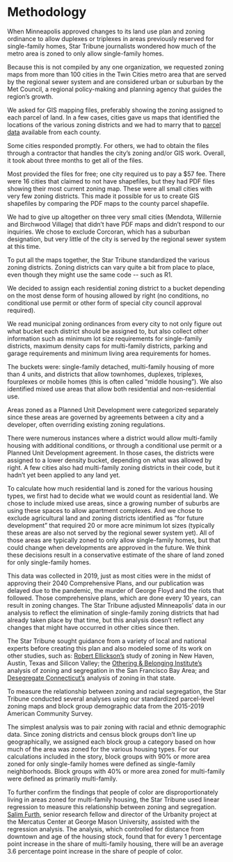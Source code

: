 # Methodology

When Minneapolis approved changes to its land use plan and zoning ordinance to allow duplexes or triplexes in areas previously reserved for single-family homes, Star Tribune journalists wondered how much of the metro area is zoned to only allow single-family homes.

Because this is not compiled by any one organization, we requested zoning maps from more than 100 cities in the Twin Cities metro area that are served by the regional sewer system and are considered urban or suburban by the Met Council, a regional policy-making and planning agency that guides the region’s growth.

We asked for GIS mapping files, preferably showing the zoning assigned to each parcel of land. In a few cases, cities gave us maps that identified the locations of the various zoning districts and we had to marry that to <a href="https://gisdata.mn.gov/dataset/us-mn-state-metrogis-plan-regional-parcels">parcel data</a> available from each county.

Some cities responded promptly. For others, we had to obtain the files through a contractor that handles the city’s zoning and/or GIS work. Overall, it took about three months to get all of the files.

Most provided the files for free; one city required us to pay a $57 fee. There were 16 cities that claimed to not have shapefiles, but they had PDF files showing their most current zoning map. These were all small cities with very few zoning districts. This made it possible for us to create GIS shapefiles by comparing the PDF maps to the county parcel shapefile.

We had to give up altogether on three very small cities (Mendota, Willernie and Birchwood Village) that didn’t have PDF maps and didn’t respond to our inquiries. We chose to exclude Corcoran, which has a suburban designation, but very little of the city is served by the regional sewer system at this time.

To put all the maps together, the Star Tribune standardized the various zoning districts. Zoning districts can vary quite a bit from place to place, even though they might use the same code -- such as R1.

We decided to assign each residential zoning district to a bucket depending on the most dense form of housing allowed by right (no conditions, no conditional use permit or other form of special city council approval required). 

We read municipal zoning ordinances from every city to not only figure out what bucket each district should be assigned to, but also collect other information such as minimum lot size requirements for single-family districts, maximum density caps for multi-family districts, parking and garage requirements and minimum living area requirements for homes.

The buckets were: single-family detached, multi-family housing of more than 4 units, and districts that allow townhomes, duplexes, triplexes, fourplexes or mobile homes (this is often called “middle housing”). We also identified mixed use areas that allow both residential and non-residential use.

Areas zoned as a Planned Unit Development were categorized separately since these areas are governed by agreements between a city and a developer, often overriding existing zoning regulations.

There were numerous instances where a district would allow multi-family housing with additional conditions, or through a conditional use permit or a Planned Unit Development agreement. In those cases, the districts were assigned to a lower density bucket, depending on what was allowed by right. A few cities also had multi-family zoning districts in their code, but it hadn’t yet been applied to any land yet.

To calculate how much residential land is zoned for the various housing types, we first had to decide what we would count as residential land. We chose to include mixed use areas, since a growing number of suburbs are using these spaces to allow apartment complexes. And we chose to exclude agricultural land and zoning districts identified as “for future development” that required 20 or more acre minimum lot sizes (typically these areas are also not served by the regional sewer system yet). All of those areas are typically zoned to only allow single-family homes, but that could change when developments are approved in the future. We think these decisions result in a conservative estimate of the share of land zoned for only single-family homes.

This data was collected in 2019, just as most cities were in the midst of approving their 2040 Comprehensive Plans, and our publication was delayed due to the pandemic, the murder of George Floyd and the riots that followed. Those comprehensive plans, which are done every 10 years, can result in zoning changes. The Star Tribune adjusted Minneapolis’ data in our analysis to reflect the elimination of single-family zoning districts that had already taken place by that time, but this analysis doesn’t reflect any changes that might have occurred in other cities since then. 

The Star Tribune sought guidance from a variety of local and national experts before creating this plan and also modeled some of its work on other studies, such as: <a href="https://papers.ssrn.com/sol3/papers.cfm?abstract_id=3472145">Robert Ellickson’s</a> study of zoning in New Haven, Austin, Texas and Silicon Valley; the <a href="https://belonging.berkeley.edu/segregationinthebay">Othering & Belonging Institute’s</a> analysis of zoning and segregation in the San Francisco Bay Area; and <a href="https://www.desegregatect.org/">Desegregate Connecticut’s</a> analysis of zoning in that state.

To measure the relationship between zoning and racial segregation, the Star Tribune conducted several analyses using our standardized parcel-level zoning maps and block group demographic data from the 2015-2019 American Community Survey.

The simplest analysis was to pair zoning with racial and ethnic demographic data. Since zoning districts and census block groups don’t line up geographically, we assigned each block group a category based on how much of the area was zoned for the various housing types. For our calculations included in the story, block groups with 90% or more area zoned for only single-family homes were defined as single-family neighborhoods. Block groups with 40% or more area zoned for multi-family were defined as primarily multi-family. 

To further confirm the findings that people of color are disproportionately living in areas zoned for multi-family housing, the Star Tribune used linear regression to measure this relationship between zoning and segregation. <a href="https://www.mercatus.org/scholars/salim-furth">Salim Furth</a>, senior research fellow and director of the Urbanity project at the Mercatus Center at George Mason University, assisted with the regression analysis. The analysis, which controlled for distance from downtown and age of the housing stock, found that for every 1 percentage point increase in the share of multi-family housing, there will be an average 3.6 percentage point increase in the share of people of color.


